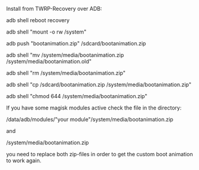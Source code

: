 Install from TWRP-Recovery over ADB:

adb shell reboot recovery

adb shell "mount -o rw /system"

adb push "bootanimation.zip" /sdcard/bootanimation.zip

adb shell "mv /system/media/bootanimation.zip /system/media/bootanimation.old"

adb shell "rm /system/media/bootanimation.zip"

adb shell "cp /sdcard/bootanimation.zip /system/media/bootanimation.zip"

adb shell "chmod 644 /system/media/bootanimation.zip"



If you have some magisk modules active check the file in the directory:

/data/adb/modules/"your module"/system/media/bootanimation.zip

and

/system/media/bootanimation.zip

you need to replace both zip-files in order to get the custom boot animation to work again.
